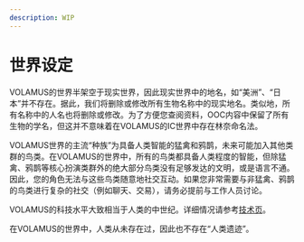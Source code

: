 ```yaml
---
description: WIP
---
```


# 世界设定

VOLAMUS的世界半架空于现实世界，因此现实世界中的地名，如“美洲”、“日本”并不存在。据此，我们将删除或修改所有生物名称中的现实地名。类似地，所有名称中的人名也将删除或修改。为了方便您查阅资料，OOC内容中保留了所有生物的学名，但这并不意味着在VOLAMUS的IC世界中存在林奈命名法。

VOLAMUS世界的主流“种族”为具备人类智能的猛禽和鸦鹊，未来可能加入其他类群的鸟类。在VOLAMUS的世界中，所有的鸟类都具备人类程度的智能，但除猛禽、鸦鹊等核心扮演类群外的绝大部分鸟类没有足够发达的文明，或是语言不通。因此，您的角色无法与这些鸟类随意地社交互动。如果您非常需要与非猛禽、鸦鹊的鸟类进行复杂的社交（例如聊天、交易），请务必提前与工作人员讨论。

VOLAMUS的科技水平大致相当于人类的中世纪。详细情况请参考[技术页](../under-construction/technology.md)。

在VOLAMUS的世界中，人类从未存在过，因此也不存在“人类遗迹”。


